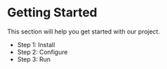 # Getting Started

This section will help you get started with our project.

- Step 1: Install
- Step 2: Configure
- Step 3: Run
